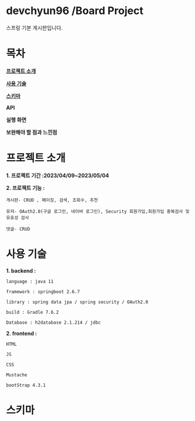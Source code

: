 # devchyun96 /Board Project
스프링 기본 게시판입니다.


# 목차
**[프로젝트 소개](https://github.com/devchyun96/Board/edit/master/README.md?plain1=#L22)**

**[사용 기술](https://github.com/devchyun96/Board/edit/master/README.md?plain1=#L36)**

**[스키마](https://github.com/devchyun96/Board/edit/master/README.md?plain1=#L67)**

**API**

**실행 화면**

**보완해야 할 점과 느낀점**





# 프로젝트 소개
**1. 프로젝트 기간 :2023/04/09~2023/05/04** 


**2. 프로젝트 기능 :**

    게시판- CRUD , 페이징, 검색, 조회수, 추천

    유저- OAuth2.0(구글 로그인, 네이버 로그인), Security 회원가입,회원가입 중복검사 및 유효성 검사

    댓글- CRUD



# 사용 기술


**1. backend :** 

    language : java 11
    
    framework : springboot 2.6.7
  
    library : spring data jpa / spring security / OAuth2.0
    
    build : Gradle 7.6.2
    
    Database : h2database 2.1.214 / jdbc 
    
    
    
**2. frontend :**

    HTML
    
    JS
    
    CSS
    
    Mustache
    
    bootStrap 4.3.1
    
    
    
# 스키마


    

    
